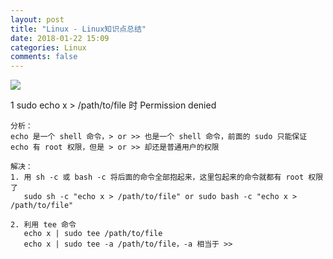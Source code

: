 ```yaml
---
layout: post
title: "Linux - Linux知识点总结"
date: 2018-01-22 15:09
categories: Linux
comments: false
---
```


![](http://f.hiphotos.baidu.com/image/pic/item/503d269759ee3d6db032f61b48166d224e4ade6e.jpg)

1 sudo echo x > /path/to/file 时 Permission denied
```
分析：
echo 是一个 shell 命令，> or >> 也是一个 shell 命令，前面的 sudo 只能保证 echo 有 root 权限，但是 > or >> 却还是普通用户的权限

解决：
1. 用 sh -c 或 bash -c 将后面的命令全部抱起来，这里包起来的命令就都有 root 权限了
   sudo sh -c "echo x > /path/to/file" or sudo bash -c "echo x > /path/to/file"
   
2. 利用 tee 命令
   echo x | sudo tee /path/to/file
   echo x | sudo tee -a /path/to/file，-a 相当于 >>
```
